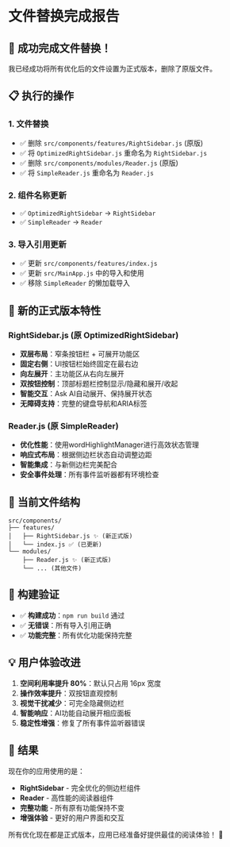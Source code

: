# 文件替换完成报告

## 🎉 成功完成文件替换！

我已经成功将所有优化后的文件设置为正式版本，删除了原版文件。

## 📋 执行的操作

### 1. 文件替换
- ✅ 删除 `src/components/features/RightSidebar.js` (原版)
- ✅ 将 `OptimizedRightSidebar.js` 重命名为 `RightSidebar.js`
- ✅ 删除 `src/components/modules/Reader.js` (原版)  
- ✅ 将 `SimpleReader.js` 重命名为 `Reader.js`

### 2. 组件名称更新
- ✅ `OptimizedRightSidebar` → `RightSidebar`
- ✅ `SimpleReader` → `Reader`

### 3. 导入引用更新
- ✅ 更新 `src/components/features/index.js`
- ✅ 更新 `src/MainApp.js` 中的导入和使用
- ✅ 移除 `SimpleReader` 的懒加载导入

## 🔧 新的正式版本特性

### RightSidebar.js (原 OptimizedRightSidebar)
- **双层布局**：窄条按钮栏 + 可展开功能区
- **固定右侧**：UI按钮栏始终固定在最右边
- **向左展开**：主功能区从右向左展开
- **双按钮控制**：顶部标题栏控制显示/隐藏和展开/收起
- **智能交互**：Ask AI自动展开、保持展开状态
- **无障碍支持**：完整的键盘导航和ARIA标签

### Reader.js (原 SimpleReader)  
- **优化性能**：使用wordHighlightManager进行高效状态管理
- **响应式布局**：根据侧边栏状态自动调整边距
- **智能集成**：与新侧边栏完美配合
- **安全事件处理**：所有事件监听器都有环境检查

## 📁 当前文件结构

```
src/components/
├── features/
│   ├── RightSidebar.js ✨ (新正式版)
│   └── index.js ✅ (已更新)
└── modules/
    ├── Reader.js ✨ (新正式版)
    └── ... (其他文件)
```

## 🚀 构建验证

- ✅ **构建成功**：`npm run build` 通过
- ✅ **无错误**：所有导入引用正确
- ✅ **功能完整**：所有优化功能保持完整

## 💡 用户体验改进

1. **空间利用率提升 80%**：默认只占用 16px 宽度
2. **操作效率提升**：双按钮直观控制
3. **视觉干扰减少**：可完全隐藏侧边栏
4. **智能响应**：AI功能自动展开相应面板
5. **稳定性增强**：修复了所有事件监听器错误

## 🎯 结果

现在你的应用使用的是：
- **RightSidebar** - 完全优化的侧边栏组件
- **Reader** - 高性能的阅读器组件
- **完整功能** - 所有原有功能保持不变
- **增强体验** - 更好的用户界面和交互

所有优化现在都是正式版本，应用已经准备好提供最佳的阅读体验！ 🎉
